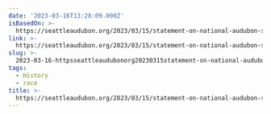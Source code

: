 ```yaml
---
date: '2023-03-16T13:28:09.000Z'
isBasedOn: >-
  https://seattleaudubon.org/2023/03/15/statement-on-national-audubon-society-namesake/
link: >-
  https://seattleaudubon.org/2023/03/15/statement-on-national-audubon-society-namesake/
slug: >-
  2023-03-16-httpsseattleaudubonorg20230315statement-on-national-audubon-society-namesake
tags:
  - History
  - race
title: >-
  https://seattleaudubon.org/2023/03/15/statement-on-national-audubon-society-namesake/
---
```



